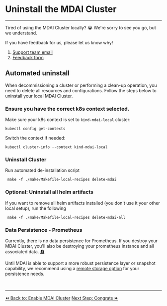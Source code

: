 # Uninstall the MDAI Cluster
----
Tired of using the MDAI Cluster locally? 😭 We're sorry to see you go, but we understand.

If you have feedback for us, please let us know why!
1. [Support team email](mailto:support@mydecisive.ai)
2. [Feedback form](https://docs.google.com/forms/d/e/1FAIpQLScZNGgu5Cshd-WP7HGcvW4yPVP_NbWswcAU6vKgUnRb_6umpA/viewform?usp=sharing)


## Automated uninstall

When decommissioning a cluster or performing a clean-up operation, you need to delete all resources and configurations. Follow the steps below to uninstall your local MDAI Cluster.

### Ensure you have the correct k8s context selected.

Make sure your k8s context is set to `kind-mdai-local` cluster:

```shell
kubectl config get-contexts
```

Switch the context if needed:

```shell
kubectl cluster-info --context kind-mdai-local
```

### Uninstall Cluster

Run automated de-installation script

```shell
 make -f ./make/Makefile-local-recipes delete-mdai
```

<!--
TODO: make a manifest for an automated flow

### Automated

1. Delete all artifacts associated with the cluster using `kubectl delete -f cluster-manifests/`.
2. Confirm the deletion of pods, services, deployments, and other resources, effectively destroying the Kubernetes cluster.
-->


### Optional: Uninstall all helm artifacts

If you want to remove all helm artifacts installed (you don't use it your other local setup), run the following

```shell
 make -f ./make/Makefile-local-recipes delete-mdai-all
```

### Data Persistence - Prometheus

<div class="warning">
  <p>
    Currently, there is no data persistence for Prometheus. If you destroy your MDAI Cluster, you'll also be destroying your prometheus instance and all associated data. 🪦
  </p>
  <p>
    Until MDAI is able to support a more robust persistence layer or snapshot capability, we recommend using a <a href="https://prometheus.io/docs/prometheus/latest/storage/#remote-storage-integrations" target="_blank">remote storage option</a> for your persistence needs.
  </p>
</div>

<br />

----
<span class="left"><a href="./enable-MDAI Cluster.md">⏪ Back to: Enable MDAI Cluster</a></span>
<span class="right"><a href="../../congrats.md">Next Step: Congrats ⏩</a></span>
